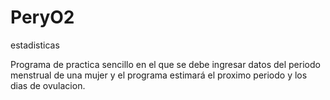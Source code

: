 # PeryO2
estadisticas

Programa de practica sencillo en el que se debe ingresar datos del periodo menstrual de una mujer y el programa estimará el proximo periodo y los dias de ovulacion.